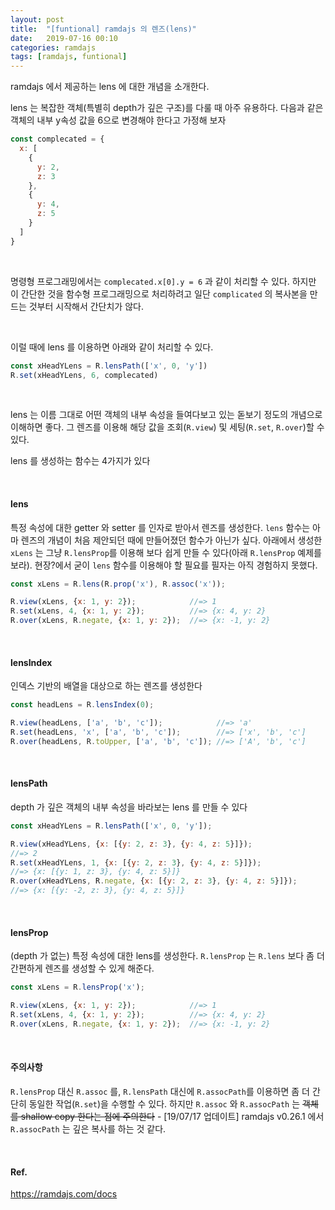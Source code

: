 ```yaml
---
layout: post
title:  "[funtional] ramdajs 의 렌즈(lens)"
date:   2019-07-16 00:10
categories: ramdajs
tags: [ramdajs, funtional]
---
```

ramdajs 에서 제공하는 lens 에 대한 개념을 소개한다.

lens 는 복잡한 객체(특별히 depth가 깊은 구조)를 다룰 때 아주 유용하다. 다음과 같은 객체의 내부 y속성 값을 6으로 변경해야 한다고 가정해 보자
```javascript
const complecated = {
  x: [
    {
      y: 2,
      z: 3
    },
    {
      y: 4,
      z: 5
    }
  ]
}
```

<br>

명령형 프로그래밍에서는 `complecated.x[0].y = 6` 과 같이 처리할 수 있다. 하지만 이 간단한 것을 함수형 프로그래밍으로 처리하려고 일단 `complicated` 의 복사본을 만드는 것부터 시작해서 간단치가 않다.

<br>

이럴 때에 lens 를 이용하면 아래와 같이 처리할 수 있다.
```javascript
const xHeadYLens = R.lensPath(['x', 0, 'y'])
R.set(xHeadYLens, 6, complecated)
```

<br>

lens 는 이름 그대로 어떤 객체의 내부 속성을 들여다보고 있는 돋보기 정도의 개념으로 이해하면 좋다. 그 렌즈를 이용해 해당 값을 조회(`R.view`) 및 세팅(`R.set`, `R.over`)할 수 있다.

lens 를 생성하는 함수는 4가지가 있다

<br>

#### lens
특정 속성에 대한 getter 와 setter 를 인자로 받아서 렌즈를 생성한다. `lens` 함수는 아마 렌즈의 개념이 처음 제안되던 때에 만들어졌던 함수가 아닌가 싶다. 아래에서 생성한 `xLens` 는 그냥 `R.lensProp`를 이용해 보다 쉽게 만들 수 있다(아래 `R.lensProp` 예제를 보라). 현장?에서 굳이 `lens` 함수를 이용해야 할 필요를 필자는 아직 경험하지 못했다.
```javascript
const xLens = R.lens(R.prop('x'), R.assoc('x'));

R.view(xLens, {x: 1, y: 2});            //=> 1
R.set(xLens, 4, {x: 1, y: 2});          //=> {x: 4, y: 2}
R.over(xLens, R.negate, {x: 1, y: 2});  //=> {x: -1, y: 2}
```

<br>

#### lensIndex
인덱스 기반의 배열을 대상으로 하는 렌즈를 생성한다
```javascript
const headLens = R.lensIndex(0);

R.view(headLens, ['a', 'b', 'c']);            //=> 'a'
R.set(headLens, 'x', ['a', 'b', 'c']);        //=> ['x', 'b', 'c']
R.over(headLens, R.toUpper, ['a', 'b', 'c']); //=> ['A', 'b', 'c']
```

<br>

#### lensPath
depth 가 깊은 객체의 내부 속성을 바라보는 lens 를 만들 수 있다
```javascript
const xHeadYLens = R.lensPath(['x', 0, 'y']);

R.view(xHeadYLens, {x: [{y: 2, z: 3}, {y: 4, z: 5}]});
//=> 2
R.set(xHeadYLens, 1, {x: [{y: 2, z: 3}, {y: 4, z: 5}]});
//=> {x: [{y: 1, z: 3}, {y: 4, z: 5}]}
R.over(xHeadYLens, R.negate, {x: [{y: 2, z: 3}, {y: 4, z: 5}]});
//=> {x: [{y: -2, z: 3}, {y: 4, z: 5}]}
```

<br>

#### lensProp
(depth 가 없는) 특정 속성에 대한 lens를 생성한다. `R.lensProp` 는 `R.lens` 보다 좀 더 간편하게 렌즈를 생성할 수 있게 해준다.

```javascript
const xLens = R.lensProp('x');

R.view(xLens, {x: 1, y: 2});            //=> 1
R.set(xLens, 4, {x: 1, y: 2});          //=> {x: 4, y: 2}
R.over(xLens, R.negate, {x: 1, y: 2});  //=> {x: -1, y: 2}
```

<br>

#### 주의사항
`R.lensProp` 대신 `R.assoc` 를, `R.lensPath` 대신에 `R.assocPath`를 이용하면 좀 더 간단히 동일한 작업(`R.set`)을 수행할 수 있다. 하지만 `R.assoc` 와 `R.assocPath` 는 ~~객체를 shallow copy 한다는 점에 주의한다~~
    - [19/07/17 업데이트] ramdajs v0.26.1 에서 `R.assocPath` 는 깊은 복사를 하는 것 같다.

<br>

#### Ref.
https://ramdajs.com/docs